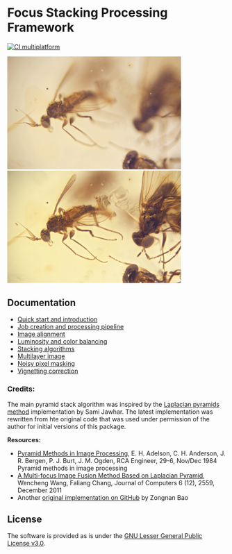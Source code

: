 # Focus Stacking Processing Framework

[![CI multiplatform](https://github.com/lucalista/focusstack/actions/workflows/ci-multiplatform.yml/badge.svg)](https://github.com/lucalista/focusstack/actions/workflows/ci-multiplatform.yml)

<img src='img/flies.gif' width="400">  <img src='img/flies_stack.jpg' width="400">

## Documentation
- [Quick start and introduction](docs/main.md)
- [Job creation and processing pipeline](docs/job.md)
- [Image alignment](docs/alignment.md)
- [Luminosity and color balancing](docs/balancing.md)
- [Stacking algorithms](docs/focus_stacking.md)
- [Multilayer image](docs/multilayer.md)
- [Noisy pixel masking](docs/noise.md)
- [Vignetting correction](docs/vignetting.md)

### Credits:

The main pyramid stack algorithm was inspired by the [Laplacian pyramids method](https://github.com/sjawhar/focus-stacking) implementation by Sami Jawhar. The latest implementation was rewritten from hte original code that was used under permission of the author for initial versions of this package.

**Resources:**

* [Pyramid Methods in Image Processing](https://www.researchgate.net/publication/246727904_Pyramid_Methods_in_Image_Processing), E. H. Adelson, C. H. Anderson,  J. R. Bergen, P. J. Burt, J. M. Ogden, RCA Engineer, 29-6, Nov/Dec 1984
Pyramid methods in image processing
* [A Multi-focus Image Fusion Method Based on Laplacian Pyramid](http://www.jcomputers.us/vol6/jcp0612-07.pdf), Wencheng Wang, Faliang Chang, Journal of Computers 6 (12), 2559, December 2011
* Another [original implementation on GitHub](https://github.com/bznick98/Focus_Stacking) by Zongnan Bao

## License

The software is provided as is under the [GNU Lesser General Public License v3.0](https://choosealicense.com/licenses/lgpl-3.0/).


